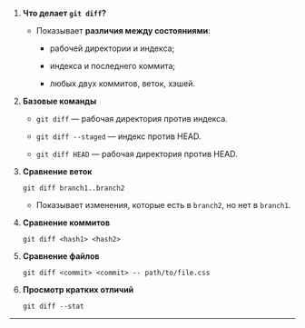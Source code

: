 

1. **Что делает `git diff`?**
    
    - Показывает **различия между состояниями**:
        
        - рабочей директории и индекса;
            
        - индекса и последнего коммита;
            
        - любых двух коммитов, веток, хэшей.
            
2. **Базовые команды**
    
    - `git diff` — рабочая директория против индекса.
        
    - `git diff --staged` — индекс против HEAD.
        
    - `git diff HEAD` — рабочая директория против HEAD.
        
3. **Сравнение веток**
    
    ```
    git diff branch1..branch2
    ```
    
    - Показывает изменения, которые есть в `branch2`, но нет в `branch1`.
        
4. **Сравнение коммитов**
    
    ```
    git diff <hash1> <hash2>
    ```
    
5. **Сравнение файлов**
    
    ```
    git diff <commit> <commit> -- path/to/file.css
    ```
    
6. **Просмотр кратких отличий**
    
    ```
    git diff --stat
    ```
    

---
